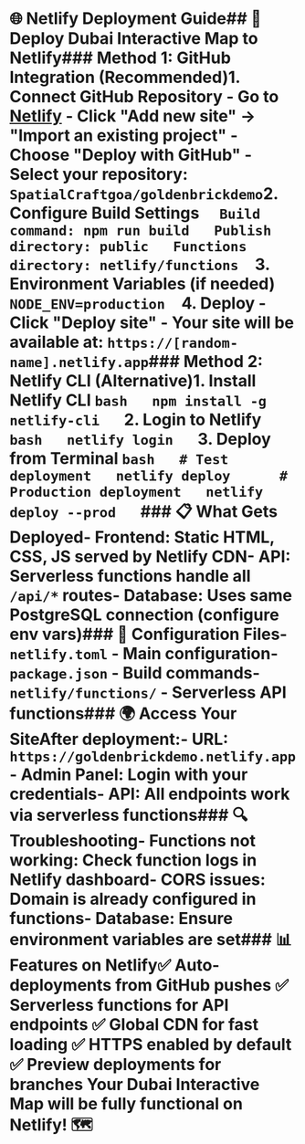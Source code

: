 # 🌐 Netlify Deployment Guide## 🚀 Deploy Dubai Interactive Map to Netlify### Method 1: GitHub Integration (Recommended)1. **Connect GitHub Repository**   - Go to [Netlify](https://app.netlify.com)   - Click "Add new site" → "Import an existing project"   - Choose "Deploy with GitHub"   - Select your repository: `SpatialCraftgoa/goldenbrickdemo`2. **Configure Build Settings**   ```   Build command: npm run build   Publish directory: public   Functions directory: netlify/functions   ```3. **Environment Variables** (if needed)   ```   NODE_ENV=production   ```4. **Deploy**   - Click "Deploy site"   - Your site will be available at: `https://[random-name].netlify.app`### Method 2: Netlify CLI (Alternative)1. **Install Netlify CLI**   ```bash   npm install -g netlify-cli   ```2. **Login to Netlify**   ```bash   netlify login   ```3. **Deploy from Terminal**   ```bash   # Test deployment   netlify deploy      # Production deployment   netlify deploy --prod   ```### 📋 What Gets Deployed- **Frontend**: Static HTML, CSS, JS served by Netlify CDN- **API**: Serverless functions handle all `/api/*` routes- **Database**: Uses same PostgreSQL connection (configure env vars)### 🔧 Configuration Files- `netlify.toml` - Main configuration- `package.json` - Build commands- `netlify/functions/` - Serverless API functions### 🌍 Access Your SiteAfter deployment:- **URL**: `https://goldenbrickdemo.netlify.app`- **Admin Panel**: Login with your credentials- **API**: All endpoints work via serverless functions### 🔍 Troubleshooting- **Functions not working**: Check function logs in Netlify dashboard- **CORS issues**: Domain is already configured in functions- **Database**: Ensure environment variables are set### 📊 Features on Netlify✅ **Auto-deployments** from GitHub pushes  ✅ **Serverless functions** for API endpoints  ✅ **Global CDN** for fast loading  ✅ **HTTPS** enabled by default  ✅ **Preview deployments** for branches  Your Dubai Interactive Map will be fully functional on Netlify! 🗺️